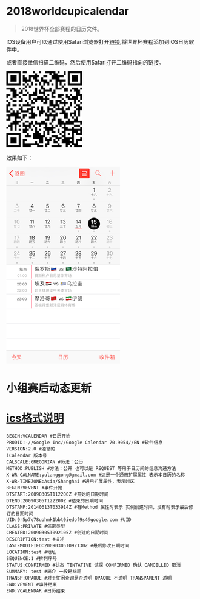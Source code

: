 # 2018worldcupicalendar

> 2018世界杯全部赛程的日历文件。

IOS设备用户可以通过使用Safari浏览器打开[链接](
https://github.com/ontheway01/2018worldcupicalendar/edit/master/2018worldcup.ics),将世界杯赛程添加到IOS日历软件中。

或者直接微信扫描二维码，然后使用Safari打开二维码指向的链接。

![QR code](https://github.com/EugeneLiu/2018worldcupicalendar/blob/master/qrcode.png?raw=true)

效果如下：

![preview](https://github.com/EugeneLiu/2018worldcupicalendar/blob/master/preview.jpg?raw=true)

# 小组赛后动态更新

# [ics格式说明](https://en.wikipedia.org/wiki/ICalendar)

```
BEGIN:VCALENDAR #日历开始
PRODID:-//Google Inc//Google Calendar 70.9054//EN #软件信息
VERSION:2.0 #遵循的 
iCalendar 版本号
CALSCALE:GREGORIAN #历法：公历
METHOD:PUBLISH #方法：公开 也可以是 REQUEST 等用于日历间的信息沟通方法
X-WR-CALNAME:yulanggong@gmail.com #这是一个通用扩展属性 表示本日历的名称
X-WR-TIMEZONE:Asia/Shanghai #通用扩展属性，表示时区
BEGIN:VEVENT #事件开始
DTSTART:20090305T112200Z #开始的日期时间
DTEND:20090305T122200Z #结束的日期时间
DTSTAMP:20140613T033914Z #有Method 属性时表示 实例创建时间，没有时表示最后修订的日期时间
UID:9r5p7q78uohmk1bbt0iedof9s4@google.com #UID
CLASS:PRIVATE #保密类型
CREATED:20090305T092105Z #创建的日期时间
DESCRIPTION:test #描述
LAST-MODIFIED:20090305T092130Z #最后修改日期时间
LOCATION:test #地址
SEQUENCE:1 #排列序号
STATUS:CONFIRMED #状态 TENTATIVE 试探 CONFIRMED 确认 CANCELLED 取消
SUMMARY: test #简介 一般是标题
TRANSP:OPAQUE #对于忙闲查询是否透明 OPAQUE 不透明 TRANSPARENT 透明
END:VEVENT #事件结束
END:VCALENDAR #日历结束
```
